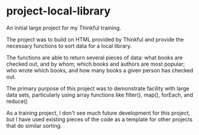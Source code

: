 # project-local-library

An initial large project for my Thinkful training.  

The project was to build on HTML provided by Thinkful and provide the necessary functions to sort data for a local library.

The functions are able to return several pieces of data: what books are checked out, and by whom; which books and authors are most popular; who wrote which books, and how many books a given person has checked out.

The primary purpose of this project was to demonstrate facility with large data sets, particularly using array functions like filter(), map(), forEach, and reduce()

As a training project, I don't see much future development for this project, but I have used existing pieces of the code as a template for other projects that do similar sorting.
